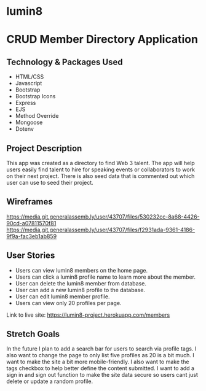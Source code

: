 # lumin8
<h1>CRUD Member Directory Application</h1>

<h2>Technology & Packages Used</h2>
<ul>
<li>HTML/CSS</li>
<li>Javascript</li>
<li>Bootstrap</li>
<li>Bootstrap Icons</li>
<li>Express</li>
<li>EJS</li>
<li>Method Override</li>
<li>Mongoose</li>
<li>Dotenv</li>
</ul>

<h2>Project Description</h2>
<p>This app was created as a directory to find Web 3 talent. The app will help users easily find talent to hire for speaking events or collaborators to work on their next project. There is also seed data that is commented out which user can use to seed their project.</p>

<h2>Wireframes</h2>

https://media.git.generalassemb.ly/user/43707/files/530232cc-8a68-4426-90cd-a07811570f81
https://media.git.generalassemb.ly/user/43707/files/f2931ada-9361-4186-9f9a-fac3eb1ab859

<h2>User Stories</h2>
<ul>
<li>Users can view lumin8 members on the home page.</li>
<li>Users can click a lumin8 profile name to learn more about the member.</li>
<li>User can delete the lumin8 member from database.</li>
<li>User can add a new lumin8 profile to the database.</li>
<li>User can edit lumin8 member profile.</li>
<li>Users can view only 20 profiles per page.</li>
</ul>

Link to live site: https://lumin8-project.herokuapp.com/members

<h2>Stretch Goals</h2>
<p>In the future I plan to add a search bar for users to search via profile tags. I also want to change the page to only list five profiles as 20 is a bit much. I want to make the site a bit more mobile-friendly. I also want to make the tags checkbox to help better define the content submitted. I want to add a sign in and sign out function to make the site data secure so users cant just delete or update a random profile. </p>
